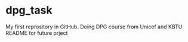 # dpg_task
My first reprository in GitHub. Doing DPG course from Unicef and KBTU
README for future prject
